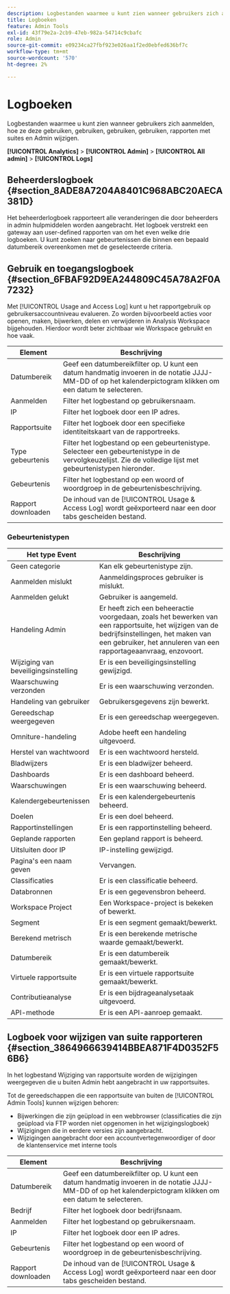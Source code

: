 ```yaml
---
description: Logbestanden waarmee u kunt zien wanneer gebruikers zich aanmelden, hoe ze deze gebruiken, gebruiken, gebruiken, gebruiken, rapporten met suites en Admin wijzigen.
title: Logboeken
feature: Admin Tools
exl-id: 43f79e2a-2cb9-47eb-982a-54714c9cbafc
role: Admin
source-git-commit: e09234ca27fbf923e026aa1f2ed0ebfed636bf7c
workflow-type: tm+mt
source-wordcount: '570'
ht-degree: 2%

---
```


# Logboeken

Logbestanden waarmee u kunt zien wanneer gebruikers zich aanmelden, hoe ze deze gebruiken, gebruiken, gebruiken, gebruiken, rapporten met suites en Admin wijzigen.

**[!UICONTROL Analytics]** > **[!UICONTROL Admin]** > **[!UICONTROL All admin]** > **[!UICONTROL Logs]**

## Beheerderslogboek {#section_8ADE8A7204A8401C968ABC20AECA381D}

Het beheerderlogboek rapporteert alle veranderingen die door beheerders in admin hulpmiddelen worden aangebracht. Het logboek verstrekt een gateway aan user-defined rapporten van om het even welke drie logboeken. U kunt zoeken naar gebeurtenissen die binnen een bepaald datumbereik overeenkomen met de geselecteerde criteria.

## Gebruik en toegangslogboek {#section_6FBAF92D9EA244809C45A78A2F0A7232}

Met [!UICONTROL Usage and Access Log] kunt u het rapportgebruik op gebruikersaccountniveau evalueren. Zo worden bijvoorbeeld acties voor openen, maken, bijwerken, delen en verwijderen in Analysis Workspace bijgehouden. Hierdoor wordt beter zichtbaar wie Workspace gebruikt en hoe vaak.

| Element | Beschrijving |
|---|---|
| Datumbereik | Geef een datumbereikfilter op. U kunt een datum handmatig invoeren in de notatie JJJJ-MM-DD of op het kalenderpictogram klikken om een datum te selecteren. |
| Aanmelden | Filter het logbestand op gebruikersnaam. |
| IP | Filter het logboek door een IP adres. |
| Rapportsuite | Filter het logboek door een specifieke identiteitskaart van de rapportreeks. |
| Type gebeurtenis | Filter het logbestand op een gebeurtenistype. Selecteer een gebeurtenistype in de vervolgkeuzelijst. Zie de volledige lijst met gebeurtenistypen hieronder. |
| Gebeurtenis | Filter het logbestand op een woord of woordgroep in de gebeurtenisbeschrijving. |
| Rapport downloaden | De inhoud van de [!UICONTROL Usage & Access Log] wordt geëxporteerd naar een door tabs gescheiden bestand. |

### Gebeurtenistypen

| Het type Event | Beschrijving |
| --- | --- |
| Geen categorie | Kan elk gebeurtenistype zijn. |
| Aanmelden mislukt | Aanmeldingsproces gebruiker is mislukt. |
| Aanmelden gelukt | Gebruiker is aangemeld. |
| Handeling Admin | Er heeft zich een beheeractie voorgedaan, zoals het bewerken van een rapportsuite, het wijzigen van de bedrijfsinstellingen, het maken van een gebruiker, het annuleren van een rapportageaanvraag, enzovoort. |
| Wijziging van beveiligingsinstelling | Er is een beveiligingsinstelling gewijzigd. |
| Waarschuwing verzonden | Er is een waarschuwing verzonden. |
| Handeling van gebruiker | Gebruikersgegevens zijn bewerkt. |
| Gereedschap weergegeven | Er is een gereedschap weergegeven. |
| Omniture-handeling | Adobe heeft een handeling uitgevoerd. |
| Herstel van wachtwoord | Er is een wachtwoord hersteld. |
| Bladwijzers | Er is een bladwijzer beheerd. |
| Dashboards | Er is een dashboard beheerd. |
| Waarschuwingen | Er is een waarschuwing beheerd. |
| Kalendergebeurtenissen | Er is een kalendergebeurtenis beheerd. |
| Doelen | Er is een doel beheerd. |
| Rapportinstellingen | Er is een rapportinstelling beheerd. |
| Geplande rapporten | Een gepland rapport is beheerd. |
| Uitsluiten door IP | IP-instelling gewijzigd. |
| Pagina&#39;s een naam geven | Vervangen. |
| Classificaties | Er is een classificatie beheerd. |
| Databronnen | Er is een gegevensbron beheerd. |
| Workspace Project | Een Workspace-project is bekeken of bewerkt. |
| Segment | Er is een segment gemaakt/bewerkt. |
| Berekend metrisch | Er is een berekende metrische waarde gemaakt/bewerkt. |
| Datumbereik | Er is een datumbereik gemaakt/bewerkt. |
| Virtuele rapportsuite | Er is een virtuele rapportsuite gemaakt/bewerkt. |
| Contributieanalyse | Er is een bijdrageanalysetaak uitgevoerd. |
| API-methode | Er is een API-aanroep gemaakt. |


## Logboek voor wijzigen van suite rapporteren {#section_3864966639414BBEA871F4D0352F56B6}

In het logbestand Wijziging van rapportsuite worden de wijzigingen weergegeven die u buiten Admin hebt aangebracht in uw rapportsuites.

Tot de gereedschappen die een rapportsuite van buiten de [!UICONTROL Admin Tools] kunnen wijzigen behoren:

* Bijwerkingen die zijn geüpload in een webbrowser (classificaties die zijn geüpload via FTP worden niet opgenomen in het wijzigingslogboek)
* Wijzigingen die in eerdere versies zijn aangebracht.
* Wijzigingen aangebracht door een accountvertegenwoordiger of door de klantenservice met interne tools

| Element | Beschrijving |
|---|---|
| Datumbereik | Geef een datumbereikfilter op. U kunt een datum handmatig invoeren in de notatie JJJJ-MM-DD of op het kalenderpictogram klikken om een datum te selecteren. |
| Bedrijf | Filter het logboek door bedrijfsnaam. |
| Aanmelden | Filter het logbestand op gebruikersnaam. |
| IP | Filter het logboek door een IP adres. |
| Gebeurtenis | Filter het logbestand op een woord of woordgroep in de gebeurtenisbeschrijving. |
| Rapport downloaden | De inhoud van de [!UICONTROL Usage & Access Log] wordt geëxporteerd naar een door tabs gescheiden bestand. |
